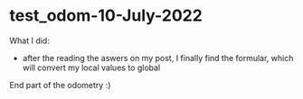 # test_odom-10-July-2022

What I did:

- after the reading the aswers on my post, I finally find the formular, which will convert my local values to global

End part of the odometry :)
  
